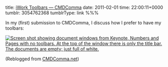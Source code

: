 title: [iWork Toolbars — CMDComma](http://cmdcomma.net/post/3053039708)
date: 2011-02-01
time: 22:00:11+0000
tumblr: 3054762368
tumblrType: link
%%%

In my (first) submission to CMDComma, I discuss how I prefer to have my toolbars:

<p><a href="http://cmdcomma.net/post/3053039708"><img src="tumblr_lfyf1hReHv1qb1802.png" alt="Screen shot showing document windows from Keynote, Numbers and Pages with no toolbars. At the top of the window there is only the title bar. The documents are empty; just full of white."/></a></p>


(Reblogged from [CMDComma.net](https://gaincmd.tumblr.com/post/3053039708/iwork-toolbars-by-douglas-hill))
